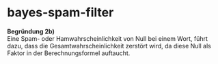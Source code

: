 # bayes-spam-filter

**Begründung 2b)**  
Eine Spam- oder Hamwahrscheinlichkeit von Null bei einem Wort, führt dazu, dass die Gesamtwahrscheinlichkeit zerstört wird, da diese Null als Faktor in der Berechnungsformel auftaucht.